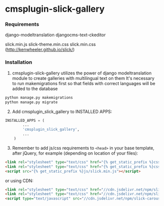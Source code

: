 # cmsplugin-slick-gallery


### Requirements

django-modeltranslation
djangocms-text-ckeditor

slick.min.js
slick-theme.min.css
slick.min.css
(http://kenwheeler.github.io/slick/)

### Installation

1. cmsplugin-slick-gallery utilizes the power of django modeltranslation module to create galleries with multilingual text on them
It's necessary to run makemigrations first so that fields with correct languages will be added to the database
```python
python manage.py makemigrations
python manage.py migrate
```


2. Add cmsplugin_slick_gallery to INSTALLED APPS:

```python
INSTALLED_APPS = (
        ...
        'cmsplugin_slick_gallery',
        ...
    )
```

3. Remember to add js/css requirements to `<head>` in your base template, after jQuery, for example (depending on location of your files):
```html
<link rel="stylesheet" type="text/css" href="{% get_static_prefix %}css/slick.min.css">
<link rel="stylesheet" type="text/css" href="{% get_static_prefix %}css/slick-theme.min.css">
<script src="{% get_static_prefix %}js/slick.min.js"></script>

```
or using CDN:
```html
<link rel="stylesheet" type="text/css" href="//cdn.jsdelivr.net/npm/slick-carousel@1.8.1/slick/slick.css"/>
<link rel="stylesheet" type="text/css" href="//cdn.jsdelivr.net/npm/slick-carousel@1.8.1/slick/slick-theme.css"/>
<script type="text/javascript" src="//cdn.jsdelivr.net/npm/slick-carousel@1.8.1/slick/slick.min.js"></script>

```